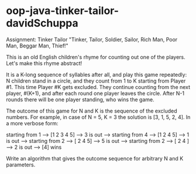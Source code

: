 # oop-java-tinker-tailor-davidSchuppa


Assignment: Tinker Tailor
"Tinker, Tailor, Soldier, Sailor, Rich Man, Poor Man, Beggar Man, Thief!"

This is an old English children's rhyme for counting out one of the players. Let's make this rhyme abstract!

It is a K-long sequence of syllables after all, and play this game repeatedly: N children stand in a circle, and they count from 1 to K starting from Player #1. This time Player #K gets excluded. They continue counting from the next player, #(K+1), and after each round one player leaves the circle. After N-1 rounds there will be one player standing, who wins the game.

The outcome of this game for N and K is the sequence of the excluded numbers. For example, in case of N = 5, K = 3 the solution is [3, 1, 5, 2, 4]. In a more verbose form:

starting from 1 --> [1 2 3 4 5] --> 3 is out --> starting from 4 --> [1 2 4 5] --> 1 is out --> starting from 2 --> [ 2 4 5] --> 5 is out --> starting from 2 --> [ 2 4 ] --> 2 is out --> [4] wins

Write an algorithm that gives the outcome sequence for arbitrary N and K parameters.